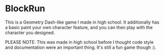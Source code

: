 # BlockRun
This is a Geometry Dash-like game I made in high school. It additionally has a basic paint your own character feature, and you can then play with the character you designed.


PLEASE NOTE: This was made in high school before I thought code style and documentation were an important thing. It's still a fun game though :).
